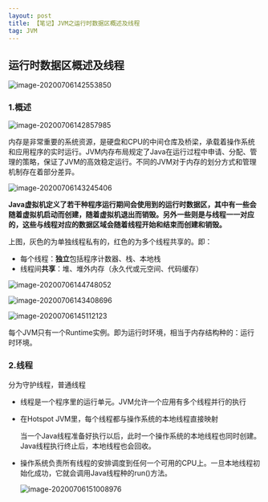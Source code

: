 ```yaml
---
layout: post
title: 【笔记】JVM之运行时数据区概述及线程
tag: JVM
---
```


## 运行时数据区概述及线程


![image-20200706142553850](https://gitee.com/XiaoShenKeHeBen/Static/raw/master/image-20200706142553850.png)

### 1.概述

![image-20200706142857985](https://gitee.com/XiaoShenKeHeBen/Static/raw/master/image-20200706142857985.png)

内存是非常重要的系统资源，是硬盘和CPU的中间仓库及桥梁，承载着操作系统和应用程序的实时运行。JVM内存布局规定了Java在运行过程中申请、分配、管理的策略，保证了JVM的高效稳定运行。不同的JVM对于内存的划分方式和管理机制存在着部分差异。

![image-20200706143245406](https://gitee.com/XiaoShenKeHeBen/Static/raw/master/image-20200706143245406.png)

**Java虚拟机定义了若干种程序运行期间会使用到的运行时数据区，其中有一些会随着虚拟机启动而创建，随着虚拟机退出而销毁。另外一些则是与线程一一对应的，这些与线程对应的数据区域会随着线程开始和结束而创建和销毁。**

上图，灰色的为单独线程私有的，红色的为多个线程共享的。即：

- 每个线程：**独立**包括程序计数器、栈、本地栈
- 线程间**共享**：堆、堆外内存（永久代或元空间、代码缓存）

![image-20200706144748052](https://gitee.com/XiaoShenKeHeBen/Static/raw/master/image-20200706144748052.png)

![image-20200706143408696](https://gitee.com/XiaoShenKeHeBen/Static/raw/master/image-20200706143408696.png)

![image-20200706145112123](https://gitee.com/XiaoShenKeHeBen/Static/raw/master/image-20200706145112123.png)

每个JVM只有一个Runtime实例。即为运行时环境，相当于内存结构种的：运行时环境。

### 2.线程

分为守护线程，普通线程

- 线程是一个程序里的运行单元。JVM允许一个应用有多个线程并行的执行

- 在Hotspot JVM里，每个线程都与操作系统的本地线程直接映射

  ​    当一个Java线程准备好执行以后，此时一个操作系统的本地线程也同时创建。Java线程执行终止后，本地线程也会回收。

- 操作系统负责所有线程的安排调度到任何一个可用的CPU上。一旦本地线程初始化成功，它就会调用Java线程种的run()方法。

  ![image-20200706151008976](https://gitee.com/XiaoShenKeHeBen/Static/raw/master/image-20200706151008976.png)


